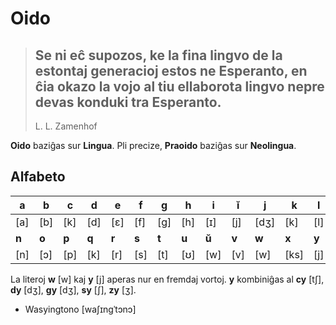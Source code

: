 # Oido

> Se ni eĉ supozos, ke la fina lingvo de la estontaj generacioj estos ne Esperanto, en ĉia okazo la vojo al tiu ellaborota lingvo nepre devas konduki tra Esperanto.
> ---
> L. L. Zamenhof

**Oido** baziĝas sur **Lingua**. Pli precize, **Praoido** baziĝas sur **Neolingua**.

## Alfabeto

|**a**|**b**|**c**|**d**|**e**|**f**|**g**|**h**|**i**|**ĭ**|**j**|**k**|**l**|**m**|
|-|-|-|-|-|-|-|-|-|-|-|-|-|-|
|[a]|[b]|[k]|[d]|[ɛ]|[f]|[g]|[h]|[ɪ]|[j]|[dʒ]|[k]|[l]|[m]|
|**n**|**o**|**p**|**q**|**r**|**s**|**t**|**u**|**ŭ**|**v**|**w**|**x**|**y**|**z**|
|[n]|[ɔ]|[p]|[k]|[r]|[s]|[t]|[ʊ]|[w]|[v]|[w]|[ks]|[j]|[ts]|

La literoj **w** [w] kaj **y** [j] aperas nur en fremdaj vortoj. **y** kombiniĝas al **cy** [tʃ], **dy** [dʒ], **gy** [dʒ], **sy** [ʃ], **zy** [ʒ].

* Wasyingtono [waʃɪngˈtɔnɔ]
